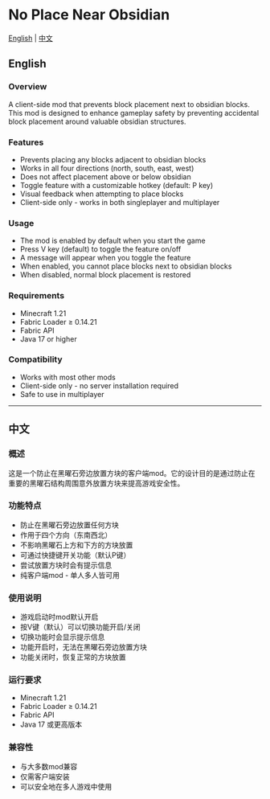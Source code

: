 # No Place Near Obsidian

[English](#english) | [中文](#中文)

## English

### Overview
A client-side mod that prevents block placement next to obsidian blocks. This mod is designed to enhance gameplay safety by preventing accidental block placement around valuable obsidian structures.

### Features
- Prevents placing any blocks adjacent to obsidian blocks
- Works in all four directions (north, south, east, west)
- Does not affect placement above or below obsidian
- Toggle feature with a customizable hotkey (default: P key)
- Visual feedback when attempting to place blocks
- Client-side only - works in both singleplayer and multiplayer

### Usage
- The mod is enabled by default when you start the game
- Press V key (default) to toggle the feature on/off
- A message will appear when you toggle the feature
- When enabled, you cannot place blocks next to obsidian blocks
- When disabled, normal block placement is restored

### Requirements
- Minecraft 1.21
- Fabric Loader ≥ 0.14.21
- Fabric API
- Java 17 or higher

### Compatibility
- Works with most other mods
- Client-side only - no server installation required
- Safe to use in multiplayer

---

## 中文

### 概述
这是一个防止在黑曜石旁边放置方块的客户端mod。它的设计目的是通过防止在重要的黑曜石结构周围意外放置方块来提高游戏安全性。

### 功能特点
- 防止在黑曜石旁边放置任何方块
- 作用于四个方向（东南西北）
- 不影响黑曜石上方和下方的方块放置
- 可通过快捷键开关功能（默认P键）
- 尝试放置方块时会有提示信息
- 纯客户端mod - 单人多人皆可用

### 使用说明
- 游戏启动时mod默认开启
- 按V键（默认）可以切换功能开启/关闭
- 切换功能时会显示提示信息
- 功能开启时，无法在黑曜石旁边放置方块
- 功能关闭时，恢复正常的方块放置

### 运行要求
- Minecraft 1.21
- Fabric Loader ≥ 0.14.21
- Fabric API
- Java 17 或更高版本

### 兼容性
- 与大多数mod兼容
- 仅需客户端安装
- 可以安全地在多人游戏中使用
